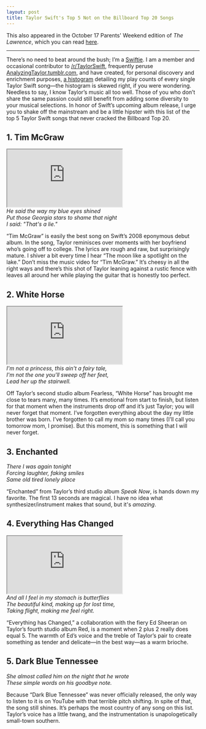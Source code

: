 ```yaml
---
layout: post
title: Taylor Swift's Top 5 Not on the Billboard Top 20 Songs
---
```


This also appeared in the October 17 Parents' Weekend edition of *The Lawrence*, which you can read [here][the lawrence top 5 article].

<hr>

There’s no need to beat around the bush; I’m a [Swiftie][swiftie urban dictionary]. I am a member and occasional contributor to [/r/TaylorSwift][reddit Taylor Swift], frequently peruse [AnalyzingTaylor.tumblr.com][tumblr analyzing taylor], and have created, for personal discovery and enrichment purposes, [a histogram][histogram play counts] detailing my play counts of every single Taylor Swift song—the histogram is skewed right, if you were wondering. Needless to say, I know Taylor’s music all too well. Those of you who don’t share the same passion could still benefit from adding some diversity to your musical selections. In honor of Swift’s upcoming album release, I urge you to shake off the mainstream and be a little hipster with this list of the top 5 Taylor Swift songs that never cracked the Billboard Top 20.

## 1. Tim McGraw

<div class='responsive-container'><iframe src="https://www.youtube.com/embed/GkD20ajVxnY" allowfullscreen></iframe></div>

<div class="center"><i>He said the way my blue eyes shined<br>
Put those Georgia stars to shame that night<br>
I said: "That's a lie."</i></div>

“Tim McGraw” is easily the best song on Swift’s 2008 eponymous debut album. In the song, Taylor reminisces over moments with her boyfriend who’s going off to college. The lyrics are rough and raw, but surprisingly mature. I shiver a bit every time I hear “The moon like a spotlight on the lake.” Don’t miss the music video for “Tim McGraw.” It’s cheesy in all the right ways and there’s this shot of Taylor leaning against a rustic fence with leaves all around her while playing the guitar that is honestly too perfect.

## 2. White Horse

<div class='responsive-container'><iframe src='http://www.youtube.com/embed/D1Xr-JFLxik'  allowfullscreen></iframe></div>

<div class="center"><i>I'm not a princess, this ain't a fairy tale,<br>
I'm not the one you'll sweep off her feet,<br>
Lead her up the stairwell.</i></div>

Off Taylor’s second studio album Fearless, “White Horse” has brought me close to tears many, many times. It’s emotional from start to finish, but listen for that moment when the instruments drop off and it’s just Taylor; you will never forget that moment. I’ve forgotten everything about the day my little brother was born. I’ve forgotten to call my mom so many times (I’ll call you tomorrow mom, I promise). But this moment, this is something that I will never forget.

## 3. Enchanted

<div class="center"><i>There I was again tonight<br>
Forcing laughter, faking smiles<br>
Same old tired lonely place</i></div>

“Enchanted” from Taylor’s third studio album *Speak Now*, is hands down my favorite. The first 13 seconds are magical. I have no idea what synthesizer/instrument makes that sound, but it's *amazing*.

## 4. Everything Has Changed

<div class='responsive-container'><iframe src='http://www.youtube.com/embed/w1oM3kQpXRo'  allowfullscreen></iframe></div>

<div class="center"><i>And all I feel in my stomach is butterflies<br>
The beautiful kind, making up for lost time,<br>
Taking flight, making me feel right.</i></div>

“Everything has Changed,” a collaboration with the fiery Ed Sheeran on Taylor’s fourth studio album Red, is a moment when 2 plus 2 really does equal 5. The warmth of Ed’s voice and the treble of Taylor’s pair to create something as tender and delicate—in the best way—as a warm brioche.

## 5. Dark Blue Tennessee

<div class="center"><i>She almost called him on the night that he wrote<br>
These simple words on his goodbye note.</i></div>

Because “Dark Blue Tennessee” was never officially released, the only way to listen to it is on YouTube with that terrible pitch shifting. In spite of that, the song still shines. It’s perhaps the most country of any song on this list. Taylor’s voice has a little twang, and the instrumentation is unapologetically small-town southern.

[the lawrence top 5 article]: http://www.thelawrence.org/arts/the-definitive-t-swift-top-5

[swiftie urban dictionary]: http://www.urbandictionary.com/define.php?term=swiftie

[reddit taylor swift]: http://www.reddit.com/r/Taylorswift

[tumblr analyzing taylor]: http://analyzingtaylor.tumblr.com/

[histogram play counts]: http://ericjwdchen.org/2014/09/24/graphing-the-play-counts-of-taylor-swift-songs/
